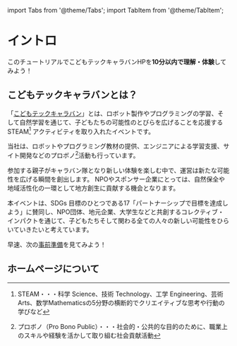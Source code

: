 import Tabs from '@theme/Tabs';
import TabItem from '@theme/TabItem';

# イントロ

このチュートリアルでこどもテックキャラバンHPを**10分以内で理解・体験**してみよう！

## こどもテックキャラバンとは？

「[こどもテックキャラバン](https://caravan-kidstec.com/)」とは、ロボット製作やプログラミングの学習、そして自然学習を通じて、子どもたちの可能性のとびらを広げることを応援する STEAM[^1] アクティビティを取り入れたイベントです。

当社は、ロボットやプログラミング教材の提供、エンジニアによる学習支援、サイト開発などのプロボノ[^2]活動も行っています。 

参加する親子がキャラバン隊となり新しい体験を楽しむ中で、運営は新たな可能性を広げる瞬間を創出します。
NPOやスポンサー企業にとっては、自然保全や地域活性化の一環として地方創生に貢献する機会となります。

本イベントは、SDGs 目標のひとつである17「パートナーシップで目標を達成しよう」に賛同し、NPO団体、地元企業、大学生などと共創するコレクティブ・インパクトを通じて、子どもたちそして関わる全ての人々の新しい可能性をひらいていきたいと考えています。 

早速、次の[事前準備](./requirement)を見てみよう！

## ホームページについて

[^1]: STEAM・・・科学 Science、技術 Technology、工学 Engineering、芸術 Arts、数学Mathematicsの5分野の横断的でクリエイティブな思考や行動の学びなど
[^2]: プロボノ（Pro Bono Public）・・・社会的・公共的な目的のために、職業上のスキルや経験を活かして取り組む社会貢献活動 
